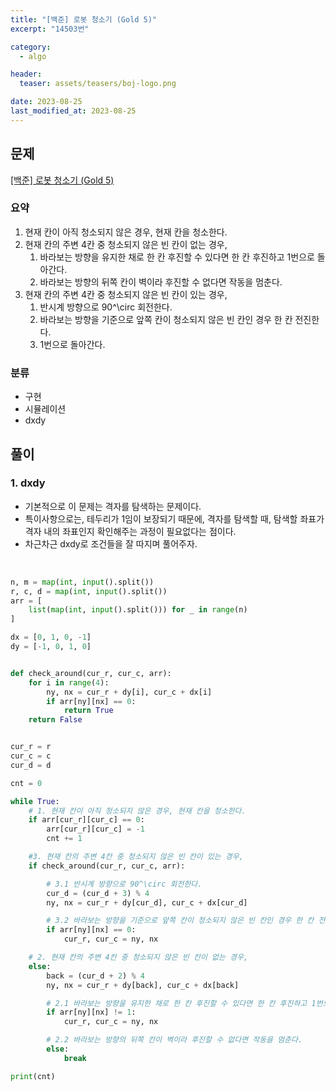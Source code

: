 ```yaml
---
title: "[백준] 로봇 청소기 (Gold 5)"
excerpt: "14503번"

category:
  - algo

header:
  teaser: assets/teasers/boj-logo.png

date: 2023-08-25
last_modified_at: 2023-08-25
---
```


## 문제

[[백준] 로봇 청소기 (Gold 5)](https://www.acmicpc.net/problem/14503)

### 요약

1. 현재 칸이 아직 청소되지 않은 경우, 현재 칸을 청소한다.
2. 현재 칸의 주변 4칸 중 청소되지 않은 빈 칸이 없는 경우,
   1. 바라보는 방향을 유지한 채로 한 칸 후진할 수 있다면 한 칸 후진하고 1번으로 돌아간다.
   2. 바라보는 방향의 뒤쪽 칸이 벽이라 후진할 수 없다면 작동을 멈춘다.
3. 현재 칸의 주변 4칸 중 청소되지 않은 빈 칸이 있는 경우,
   1. 반시계 방향으로 90^\circ 회전한다.
   2. 바라보는 방향을 기준으로 앞쪽 칸이 청소되지 않은 빈 칸인 경우 한 칸 전진한다.
   3. 1번으로 돌아간다.

### 분류

- 구현
- 시뮬레이션
- dxdy

## 풀이

### 1. dxdy

- 기본적으로 이 문제는 격자를 탐색하는 문제이다.
- 특이사항으로는, 테두리가 1임이 보장되기 때문에, 격자를 탐색할 때, 탐색할 좌표가 격자 내의 좌표인지 확인해주는 과정이 필요없다는 점이다.
- 차근차근 dxdy로 조건들을 잘 따지며 풀어주자.

<br>

```python
n, m = map(int, input().split())
r, c, d = map(int, input().split())
arr = [
    list(map(int, input().split())) for _ in range(n)
]

dx = [0, 1, 0, -1]
dy = [-1, 0, 1, 0]


def check_around(cur_r, cur_c, arr):
    for i in range(4):
        ny, nx = cur_r + dy[i], cur_c + dx[i]
        if arr[ny][nx] == 0:
            return True
    return False


cur_r = r
cur_c = c
cur_d = d

cnt = 0

while True:
    # 1. 현재 칸이 아직 청소되지 않은 경우, 현재 칸을 청소한다.
    if arr[cur_r][cur_c] == 0:
        arr[cur_r][cur_c] = -1
        cnt += 1

    #3. 현재 칸의 주변 4칸 중 청소되지 않은 빈 칸이 있는 경우,
    if check_around(cur_r, cur_c, arr):

        # 3.1 반시계 방향으로 90^\circ 회전한다.
        cur_d = (cur_d + 3) % 4
        ny, nx = cur_r + dy[cur_d], cur_c + dx[cur_d]

        # 3.2 바라보는 방향을 기준으로 앞쪽 칸이 청소되지 않은 빈 칸인 경우 한 칸 전진한다.
        if arr[ny][nx] == 0:
            cur_r, cur_c = ny, nx

    # 2. 현재 칸의 주변 4칸 중 청소되지 않은 빈 칸이 없는 경우,
    else:
        back = (cur_d + 2) % 4
        ny, nx = cur_r + dy[back], cur_c + dx[back]

        # 2.1 바라보는 방향을 유지한 채로 한 칸 후진할 수 있다면 한 칸 후진하고 1번으로 돌아간다.
        if arr[ny][nx] != 1:
            cur_r, cur_c = ny, nx

        # 2.2 바라보는 방향의 뒤쪽 칸이 벽이라 후진할 수 없다면 작동을 멈춘다.
        else:
            break

print(cnt)

```
